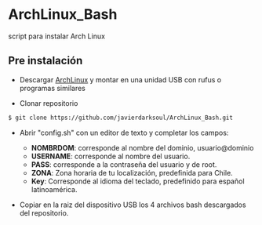 # ArchLinux_Bash
script para instalar Arch Linux

## Pre instalación

* Descargar [ArchLinux](https://www.archlinux.org/download/) y montar en una unidad USB con rufus o programas similares

* Clonar repositorio

```sh
$ git clone https://github.com/javierdarksoul/ArchLinux_Bash.git
```
* Abrir "config.sh" con un editor de texto y completar los campos:
  * **NOMBRDOM**: corresponde al nombre del dominio, usuario@dominio
  * **USERNAME**: corresponde al nombre del usuario.
  * **PASS**: corresponde a la contraseña del usuario y de root.
  * **ZONA**: Zona horaria de tu localización, predefinida para Chile.
  * **Key**: Corresponde al idioma del teclado, predefinido para español latinoamérica. 
  
* Copiar en la raiz del dispositivo USB los 4 archivos bash descargados del repositorio.

